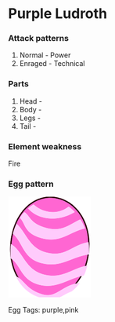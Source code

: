 # Purple Ludroth

### Attack patterns
1. Normal - Power
2. Enraged - Technical

### Parts
1. Head - 
2. Body - 
3. Legs - 
4. Tail - 

### Element weakness
Fire 

### Egg pattern
![image info](../assets/purple_ludroth.png)

Egg Tags: purple,pink